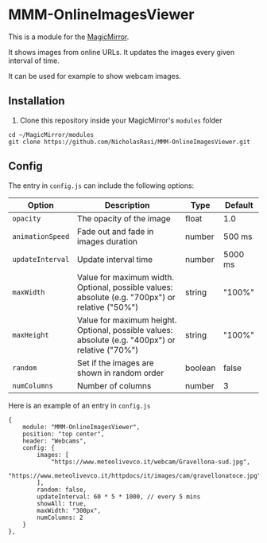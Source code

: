 # MMM-OnlineImagesViewer
This is a module for the [MagicMirror](https://github.com/MichMich/MagicMirror).

It shows images from online URLs. It updates the images every given interval of time. 

It can be used for example to show webcam images.

## Installation
1. Clone this repository inside your MagicMirror's `modules` folder
```
cd ~/MagicMirror/modules
git clone https://github.com/NicholasRasi/MMM-OnlineImagesViewer.git
```

## Config
The entry in `config.js` can include the following options:


| Option             | Description | Type | Default
|--------------------|-------------| ---- | -------
| `opacity`          | The opacity of the image | float | 1.0
| `animationSpeed`   | Fade out and fade in images duration | number | 500 ms
| `updateInterval`   | Update interval time | number | 5000 ms
| `maxWidth`         | Value for maximum width. Optional, possible values: absolute (e.g. "700px") or relative ("50%") | string | "100%"
| `maxHeight`        | Value for maximum height. Optional, possible values: absolute (e.g. "400px") or relative ("70%") | string | "100%"
| `random`           | Set if the images are shown in random order | boolean | false
| `numColumns`       | Number of columns | number | 3


Here is an example of an entry in `config.js`
```
{
	module: "MMM-OnlineImagesViewer",
	position: "top center",
	header: "Webcams",
	config: {
		images: [
			"https://www.meteolivevco.it/webcam/Gravellona-sud.jpg",
			"https://www.meteolivevco.it/httpdocs/it/images/cam/gravellonatoce.jpg"
		],
		random: false,
		updateInterval: 60 * 5 * 1000, // every 5 mins
		showAll: true,
		maxWidth: "300px",
		numColumns: 2
	}
},
```
